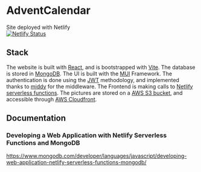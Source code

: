 # AdventCalendar

Site deployed with Netlify  
[![Netlify Status](https://api.netlify.com/api/v1/badges/6e572c14-2221-4d04-a8cf-27db1b46df7c/deploy-status)](https://app.netlify.com/sites/mellifluous-biscotti-78c41f/deploys)

## Stack

The website is built with [React](https://react.dev/), and is bootstrapped with [Vite](https://vitejs.dev/). The database is stored in [MongoDB](https://www.mongodb.com/). The UI is built with the [MUI](https://mui.com/) Framework. The authentication is done using the [JWT](https://jwt.io/) methodology, and implemented thanks to [middy](https://middy.js.org/) for the middleware. The Frontend is making calls to [Netlify serverless functions](https://www.netlify.com/products/functions/). The pictures are stored on a [AWS S3 bucket](https://aws.amazon.com/s3/), and accessible through [AWS Cloudfront](https://aws.amazon.com/cloudfront/).
## Documentation

### Developing a Web Application with Netlify Serverless Functions and MongoDB
https://www.mongodb.com/developer/languages/javascript/developing-web-application-netlify-serverless-functions-mongodb/
